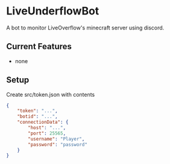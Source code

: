 # LiveUnderflowBot

A bot to monitor LiveOverflow's minecraft server using discord.

## Current Features
 - none

## Setup

Create src/token.json with contents
```json
{
    "token": "...",
    "botid": "...",
    "connectionData": {
        "host": "...",
        "port": 25565,
        "username": "Player",
        "password": "password"
    }
}
```
